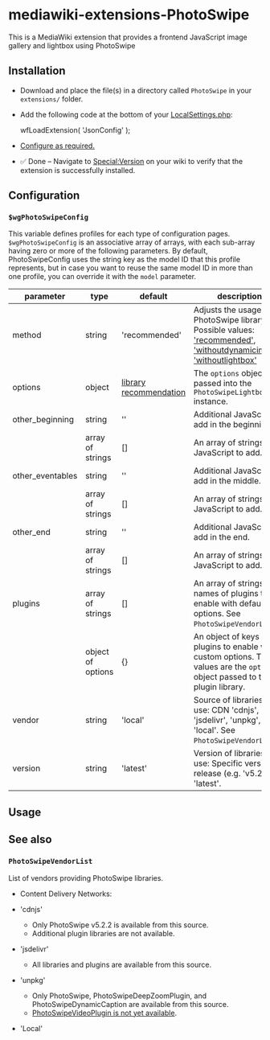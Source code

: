 # mediawiki-extensions-PhotoSwipe
This is a MediaWiki extension that provides a frontend JavaScript image gallery and lightbox using PhotoSwipe

## Installation

- Download and place the file(s) in a directory called <code>PhotoSwipe</code> in your <code>extensions/</code> folder.
- Add the following code at the bottom of your [LocalSettings.php](https://mediawiki.org/wiki/Special:MyLanguage/Manual:LocalSettings.php):

    wfLoadExtension( 'JsonConfig' );

- [Configure as required.](#configuration)
- ✅ Done – Navigate to [Special:Version](https://mediawiki.org/wiki/Special:Version) on your wiki to verify that the extension is successfully installed.


## Configuration

### <code>$wgPhotoSwipeConfig</code>

This variable defines profiles for each type of configuration pages. <code>$wgPhotoSwipeConfig</code></tvar> is an associative array of arrays, with each sub-array having zero or more of the following parameters.
By default, PhotoSwipeConfig uses the string key as the model ID that this profile represents, but in case you want to reuse the same model ID in more than one profile, you can override it with the <code>model</code> parameter.

| parameter        | type              | default       | description |
| ---------------- | ----------------- | ------------- | ---- |
| method           | string            | 'recommended' | Adjusts the usage of PhotoSwipe library. Possible values: ['recommended'](https://photoswipe.com/getting-started/#initialization), ['withoutdynamicimport'](https://photoswipe.com/getting-started/#without-dynamic-import), ['withoutlightbox'](https://photoswipe.com/data-sources/#without-lightbox-module) |
| options          | object            | [library recommendation](https://photoswipe.com/getting-started/#initialization) | The <code>options</code> object passed into the <code>PhotoSwipeLightbox</code> instance. |
| other_beginning  | string            | ''            | Additional JavaScript to add in the beginning. |
|                  | array of strings  | []            | An array of strings of JavaScript to add. |
| other_eventables | string            | ''            | Additional JavaScript to add in the middle. |
|                  | array of strings  | []            | An array of strings of JavaScript to add. |
| other_end        | string            | ''            | Additional JavaScript to add in the end. |
|                  | array of strings  | []            | An array of strings of JavaScript to add. |
| plugins          | array of strings  | []            | An array of strings of names of plugins to enable with default options. See <code>PhotoSwipeVendorList</code>. |
|                  | object of options | {}            | An object of keys of plugins to enable with custom options. The values are the <code>options</code> object passed to the plugin library. |
| vendor           | string            | 'local'       | Source of libraries to use: CDN 'cdnjs', 'jsdelivr', 'unpkg', or 'local'. See <code>PhotoSwipeVendorList</code>. |
| version          | string            | 'latest'      | Version of libraries to use: Specific version release (e.g. 'v5.2.2', or 'latest'. |

## Usage

## See also

### <code>PhotoSwipeVendorList</code>

List of vendors providing PhotoSwipe libraries.

- Content Delivery Networks:

 - 'cdnjs'
 
    - Only PhotoSwipe v5.2.2 is available from this source.
    - Additional plugin libraries are not available.

 - 'jsdelivr'
 
    - All libraries and plugins are available from this source.

 - 'unpkg'
 
    - Only PhotoSwipe, PhotoSwipeDeepZoomPlugin, and PhotoSwipeDynamicCaption are available from this source.
    - [PhotoSwipeVideoPlugin is not yet available](https://github.com/dimsemenov/photoswipe-video-plugin/issues/1#issuecomment-1102087166).

- 'Local'